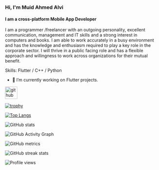 ### Hi, I'm Muid Ahmed Alvi
#### I am a cross-platform Mobile App Developer


I am a programmer /freelancer with an outgoing personality, excellent communication, management and IT skills and a strong interest in computers and books.  I am able to work accurately in a busy environment and has the knowledge and enthusiasm required to play a key role in the corporate sector. I will thrive in a public facing role and has a flexible approach and willingness to work across organizations for their mutual benefit.

Skills: Flutter / C++ / Python

- 🔭 I’m currently working on Flutter projects. 


[<img src='https://cdn.jsdelivr.net/npm/simple-icons@3.0.1/icons/github.svg' alt='github' height='40'>](https://github.com/Alvi-Ahmed)  

[![trophy](https://github-profile-trophy.vercel.app/?username=Alvi-Ahmed)](https://github.com/ryo-ma/github-profile-trophy)

[![Top Langs](https://github-readme-stats.vercel.app/api/top-langs/?username=Alvi-Ahmed)](https://github.com/anuraghazra/github-readme-stats)

![GitHub stats](https://github-readme-stats.vercel.app/api?username=Alvi-Ahmed&show_icons=true&count_private=true)  

![GitHub Activity Graph](https://activity-graph.herokuapp.com/graph?username=Alvi-Ahmed)  

![GitHub metrics](https://metrics.lecoq.io/Alvi-Ahmed)  

![GitHub streak stats](https://github-readme-streak-stats.herokuapp.com/?user=Alvi-Ahmed)  

![Profile views](https://gpvc.arturio.dev/Alvi-Ahmed)  
